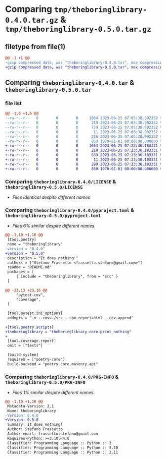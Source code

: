 # Comparing `tmp/theboringlibrary-0.4.0.tar.gz` & `tmp/theboringlibrary-0.5.0.tar.gz`

## filetype from file(1)

```diff
@@ -1 +1 @@
-gzip compressed data, was "theboringlibrary-0.4.0.tar", max compression
+gzip compressed data, was "theboringlibrary-0.5.0.tar", max compression
```

## Comparing `theboringlibrary-0.4.0.tar` & `theboringlibrary-0.5.0.tar`

### file list

```diff
@@ -1,6 +1,6 @@
--rw-r--r--   0        0        0     1064 2023-06-25 07:05:38.992352 theboringlibrary-0.4.0/LICENSE
--rw-r--r--   0        0        0      219 2023-06-25 07:05:38.992352 theboringlibrary-0.4.0/README.md
--rw-r--r--   0        0        0      759 2023-06-25 07:05:38.992352 theboringlibrary-0.4.0/pyproject.toml
--rw-r--r--   0        0        0       11 2023-06-25 07:05:38.992352 theboringlibrary-0.4.0/src/theboringlibrary/__init__.py
--rw-r--r--   0        0        0      216 2023-06-25 07:05:38.992352 theboringlibrary-0.4.0/src/theboringlibrary/core.py
--rw-r--r--   0        0        0      850 1970-01-01 00:00:00.000000 theboringlibrary-0.4.0/PKG-INFO
+-rw-r--r--   0        0        0     1064 2023-06-25 07:23:36.183331 theboringlibrary-0.5.0/LICENSE
+-rw-r--r--   0        0        0      219 2023-06-25 07:23:36.183331 theboringlibrary-0.5.0/README.md
+-rw-r--r--   0        0        0      839 2023-06-25 07:23:36.183331 theboringlibrary-0.5.0/pyproject.toml
+-rw-r--r--   0        0        0       11 2023-06-25 07:23:36.183331 theboringlibrary-0.5.0/src/theboringlibrary/__init__.py
+-rw-r--r--   0        0        0      290 2023-06-25 07:23:36.183331 theboringlibrary-0.5.0/src/theboringlibrary/core.py
+-rw-r--r--   0        0        0      850 1970-01-01 00:00:00.000000 theboringlibrary-0.5.0/PKG-INFO
```

### Comparing `theboringlibrary-0.4.0/LICENSE` & `theboringlibrary-0.5.0/LICENSE`

 * *Files identical despite different names*

### Comparing `theboringlibrary-0.4.0/pyproject.toml` & `theboringlibrary-0.5.0/pyproject.toml`

 * *Files 6% similar despite different names*

```diff
@@ -1,10 +1,10 @@
 [tool.poetry]
 name = "theboringlibrary"
-version = "0.4.0"
+version = "0.5.0"
 description = "It does nothing!"
 authors = ["Stefano Frassetto <frassetto.stefano@gmail.com>"]
 readme = "README.md"
 packages = [
     { include = "theboringlibrary", from = "src" }
 ]
 
@@ -23,13 +23,16 @@
     "pytest-cov",
     "coverage",
 ]
 
 [tool.pytest.ini_options]
 addopts = "-v --cov=./src --cov-report=html --cov-append"
 
+[tool.poetry.scripts]
+theboringlibrary = "theboringlibrary.core:print_nothing"
+
 [tool.coverage.report]
 omit = ["tests"]
 
 [build-system]
 requires = ["poetry-core"]
 build-backend = "poetry.core.masonry.api"
```

### Comparing `theboringlibrary-0.4.0/PKG-INFO` & `theboringlibrary-0.5.0/PKG-INFO`

 * *Files 1% similar despite different names*

```diff
@@ -1,10 +1,10 @@
 Metadata-Version: 2.1
 Name: theboringlibrary
-Version: 0.4.0
+Version: 0.5.0
 Summary: It does nothing!
 Author: Stefano Frassetto
 Author-email: frassetto.stefano@gmail.com
 Requires-Python: >=3.10,<4.0
 Classifier: Programming Language :: Python :: 3
 Classifier: Programming Language :: Python :: 3.10
 Classifier: Programming Language :: Python :: 3.11
```

